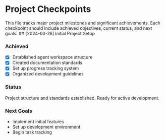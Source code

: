 # Project Checkpoints

<INSTRUCTION immutable>
This file tracks major project milestones and significant achievements. Each checkpoint should include achieved objectives, current status, and next goals.
</INSTRUCTION>

<LOG append>
## [2024-03-28] Initial Project Setup

### Achieved
- [x] Established agent workspace structure
- [x] Created documentation standards
- [x] Set up progress tracking system
- [x] Organized development guidelines

### Status
Project structure and standards established. Ready for active development.

### Next Goals
- Implement initial features
- Set up development environment
- Begin task tracking

</LOG>
